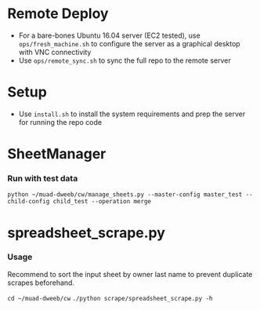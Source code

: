 # Remote Deploy

* For a bare-bones Ubuntu 16.04 server (EC2 tested), use `ops/fresh_machine.sh` to configure the server as a graphical desktop with VNC connectivity
* Use `ops/remote_sync.sh` to sync the full repo to the remote server

# Setup

* Use `install.sh` to install the system requirements and prep the server for running the repo code

# SheetManager

### Run with test data

`python ~/muad-dweeb/cw/manage_sheets.py --master-config master_test --child-config child_test --operation merge`

# spreadsheet_scrape.py

### Usage

Recommend to sort the input sheet by owner last name to prevent duplicate scrapes beforehand. 

`cd ~/muad-dweeb/cw`
`./python scrape/spreadsheet_scrape.py -h`